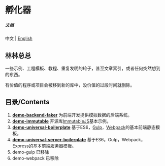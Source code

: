 # 孵化器

##### 文档

中文 | [English][1]

## 林林总总

一些示例、工程模板、教程、重复发明的轮子，甚至文章索引，或者任何突然想到的东西。

有价值的程序或项目会被移到新的库中，没价值的过段时间就删除。

## 目录/Contents

1. **[demo-backend-faker][2]** 为前端开发提供模拟数据的后端系统。
2. **[demo-immutable][3]** 开源库[ImmutableJS](https://facebook.github.io/immutable-js/)基本示例。
3. **[demo-universal-boilerplate][4]** 基于ES6，[Gulp](http://gulpjs.com/)，[Webpack](https://webpack.github.io/)的基本前端静态模板。
4. **[demo-universal-server-boilerplate][5]** 基于ES6，Gulp，Webpack，Express的基本前端服务器模板。
5. demo-gulp 已移除
6. demo-webpack 已移除

[1]: https://github.com/oychao/incubator/blob/master/README-en.md
[2]: https://github.com/oychao/incubator/tree/master/demo-backend-faker
[3]: https://github.com/oychao/incubator/tree/master/demo-immutable
[4]: https://github.com/oychao/incubator/tree/master/demo-universal-boilerplate
[5]: https://github.com/oychao/incubator/tree/master/demo-frontend-server-boilerplate